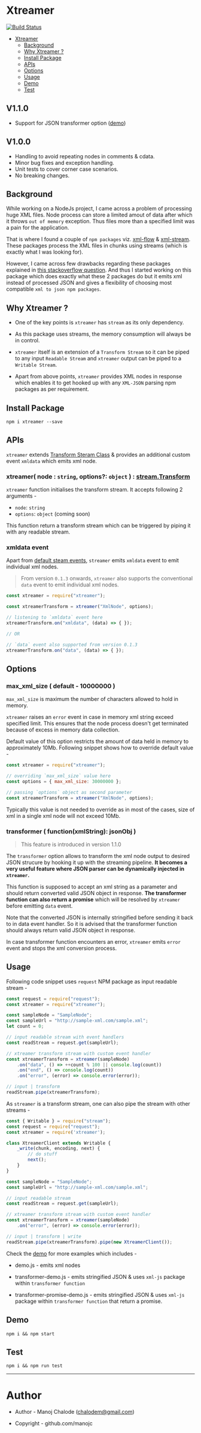 
# Xtreamer

[![Build Status](https://travis-ci.com/manojc/xtreamer.svg?branch=master)](https://travis-ci.com/manojc/xtreamer)

- [Xtreamer](#xtreamer)
  - [Background](#background)
  - [Why Xtreamer ?](#why-xtreamer)
  - [Install Package](#install-package)
  - [APIs](#apis)
  - [Options](#options)
  - [Usage](#usage)
  - [Demo](#demo)
  - [Test](#test)

## V1.1.0

- Support for JSON transformer option ([demo](https://github.com/manojc/xtreamer/tree/master/demo))

## V1.0.0

- Handling to avoid repeating nodes in comments & cdata.
- Minor bug fixes and exception handling.
- Unit tests to cover corner case scenarios.
- No breaking changes.

## Background

While working on a NodeJs project, I came across a problem of processing huge XML files. Node process can store a limited amout of data after which it throws `out of memory` exception. Thus files more than a specified limit was a pain for the application.

That is where I found a couple of `npm packages` viz. [xml-flow](https://www.npmjs.com/package/xml-flow) & [xml-stream](https://www.npmjs.com/package/xml-stream). These packages process the XML files in chunks using streams (which is exactly what I was looking for).

However, I came across few drawbacks regarding these packages explained in [this stackoverflow question](https://stackoverflow.com/questions/52129764/xml-flow-npm-package-unexpected-xml-parsing-behaviour). And thus I started working on this package which does exactly what these 2 packages do but it emits xml instead of processed JSON and gives a flexibility of choosing most compatible `xml to json npm packages`.

## Why Xtreamer ?

- One of the key points is `xtreamer` has `stream` as its only dependency.

- As this package uses streams, the memory consumption will always be in control.

- `xtreamer` itself is an extension of a `Transform Stream` so it can be piped to any input `Readable Stream` and `xtreamer` output can be piped to a `Writable Stream`.

- Apart from above points, `xtreamer` provides XML nodes in response which enables it to get hooked up with any `XML-JSON` parsing npm packages as per requirement.

## Install Package

```shell
npm i xtreamer --save
```

## APIs

`xtreamer` extends [Transform Steram Class](https://nodejs.org/api/stream.html#stream_duplex_and_transform_streams) & provides an additional custom event `xmldata` which emits xml node.

### xtreamer( node : `string`, options?: `object` ) : [stream.Transform](https://nodejs.org/api/stream.html#stream_class_stream_transform)

`xtreamer` function initialises the transform stream. It accepts following 2 arguments -

- `node`: `string`
- `options`: `object` (coming soon)

This function return a transform stream which can be triggered by piping it with any readable stream.

### xmldata event

Apart from [default steam events](https://nodejs.org/api/stream.html#stream_event_close), `streamer` emits `xmldata` event to emit individual xml nodes.

> From version `0.1.3` onwards, `xtreamer` also supports the conventional `data` event to emit individual xml nodes.

```javascript
const xtreamer = require("xtreamer");

const xtreamerTransform = xtreamer("XmlNode", options);

// listening to `xmldata` event here
xtreamerTransform.on("xmldata", (data) => { });

// OR

// `data` event also supported from version 0.1.3
xtreamerTransform.on("data", (data) => { });
```

## Options

### max_xml_size ( default - 10000000 )

`max_xml_size` is maximum the number of characters allowed to hold in memory. 

`xtreamer` raises an `error` event in case in memory xml string exceed specified limit. This ensures that the node process doesn't get terminated because of excess in memory data collection.

Default value of this option restricts the amount of data held in memory to approximately 10Mb. Following snippet shows how to override default value -

```javascript
const xtreamer = require("xtreamer");

// overriding `max_xml_size` value here
const options = { max_xml_size: 30000000 };

// passing `options` object as second parameter
const xtreamerTransform = xtreamer("XmlNode", options);
```

Typically this value is not needed to override as in most of the cases, size of xml in a single xml node will not exceed 10Mb.

### transformer ( function(xmlString): jsonObj )

> This feature is introduced in version 1.1.0

The `transformer` option allows to transform the xml node output to desired JSON strucure by hooking it up with the streaming pipeline. **It becomes a very useful feature where JSON parser can be dynamically injected in `xtreamer`.**

This function is supposed to accept an xml string as a parameter and should return converted valid JSON object in response. **The transformer function can also return a promise** which will be resolved by `xtreamer` before emitting `data` event.

Note that the converted JSON is internally stringified before sending it back to in data event handler. So it is advised that the transformer function should always return valid JSON object in response.

In case transformer function encounters an error, `xtreamer` emits `error` event and stops the xml conversion process.

## Usage

Following code snippet uses `request` NPM package as input readable stream -

```javascript
const request = require("request");
const xtreamer = require("xtreamer");

const sampleNode = "SampleNode";
const sampleUrl = "http://sample-xml.com/sample.xml";
let count = 0;

// input readable stream with event handlers
const readStream = request.get(sampleUrl);

// xtreamer transform stream with custom event handler
const xtreamerTransform = xtreamer(sampleNode)
    .on("data", () => ++count % 100 || console.log(count))
    .on("end", () => console.log(count))
    .on("error", (error) => console.error(error));

// input | transform
readStream.pipe(xtreamerTransform);
```

As `streamer` is a transform stream, one can also pipe the stream with other streams -

```javascript
const { Writable } = require("stream");
const request = require("request");
const xtreamer = require('xtreamer');

class XtreamerClient extends Writable {
    _write(chunk, encoding, next) {
        // do stuff
        next();
    }
}

const sampleNode = "SampleNode";
const sampleUrl = "http://sample-xml.com/sample.xml";

// input readable stream
const readStream = request.get(sampleUrl);

// xtreamer transform stream with custom event handler
const xtreamerTransform = xtreamer(sampleNode)
    .on("error", (error) => console.error(error));

// input | transform | write
readStream.pipe(xtreamerTransform).pipe(new XtreamerClient());
```

Check the [demo](https://github.com/manojc/xtreamer/tree/master/demo) for more examples which includes -

- demo.js - emits xml nodes

- transformer-demo.js - emits stringified JSON & uses `xml-js` package within `transformer function`

- transformer-promise-demo.js - emits stringified JSON & uses `xml-js` package within `transformer function` that return a promise.

## Demo

```shell
npm i && npm start
```

## Test

```shell
npm i && npm run test
```

---

# Author

- Author - Manoj Chalode (chalodem@gmail.com)

- Copyright - github.com/manojc
